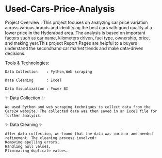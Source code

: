 # Used-Cars-Price-Analysis

Project Overview :
This project focuses on analyzing car price variation across various brands and identifying the best cars with good quality at a lower price in the Hyderabad area. The analysis is based on important factors such as car name, kilometers driven, fuel type, ownership, price, and making year.This project Report Pages are helpful to a buyers understand the secondhand car market trends and make data-driven decisions.

Tools & Technologies:

    Data Collection    : Python,Web scraping
    
    Data Cleaning      : Excel
    
    Data Visualization : Power BI


✨ Data Collection ✨
    
    We used Python and web scraping techniques to collect data from the Cars24 website. The collected data was then saved in an Excel file for further analysis.
✨ Data Cleaning  ✨
    
    After data collection, we found that the data was unclear and needed refinement. The cleaning process involved:
    Removing spelling errors.
    Handling null values.
    Eliminating duplicate values.
